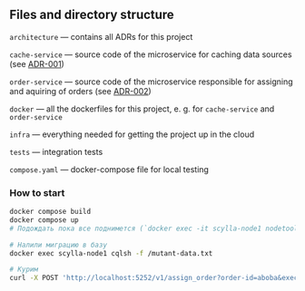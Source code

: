 ## Files and directory structure

`architecture` &mdash; contains all ADRs for this project

`cache-service` &mdash; source code of the microservice for 
caching data sources (see [ADR-001](architecture/adr-001-cache-service.md))

`order-service` &mdash; source code of the microservice responsible 
for assigning and aquiring of orders (see [ADR-002](architecture/adr-002-order-service.md))

`docker` &mdash; all the dockerfiles for this project, e. g. for `cache-service` and `order-service`

`infra` &mdash; everything needed for getting the project up in the cloud

`tests` &mdash; integration tests

`compose.yaml` &mdash; docker-compose file for local testing

### How to start

```bash
docker compose build
docker compose up
# Подождать пока все поднимется (`docker exec -it scylla-node1 nodetool status` должно показать 3 хоста)

# Налили миграцию в базу
docker exec scylla-node1 cqlsh -f /mutant-data.txt

# Курим
curl -X POST 'http://localhost:5252/v1/assign_order?order-id=aboba&executor-id=malomopa' -v
```
